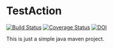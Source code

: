 # TestAction
[![Build Status](https://app.travis-ci.com/StoicLD/TestAction.svg?token=vFcsimREjkGq8bqmiS6m&branch=main)](https://app.travis-ci.com/StoicLD/TestAction)
[![Coverage Status](https://coveralls.io/repos/github/StoicLD/TestAction/badge.svg?branch=main)](https://coveralls.io/github/StoicLD/TestAction?branch=main)
[![DOI](https://zenodo.org/badge/529718573.svg)](https://zenodo.org/badge/latestdoi/529718573)

This is just a simple java maven project.
